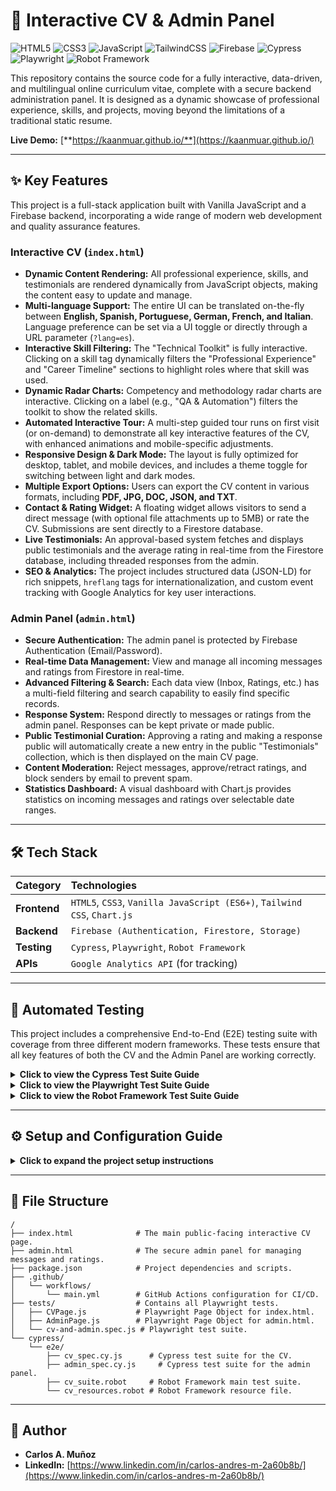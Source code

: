 # 🚀 Interactive CV & Admin Panel

![HTML5](https://img.shields.io/badge/html5-%23E34F26.svg?style=for-the-badge&logo=html5&logoColor=white) ![CSS3](https://img.shields.io/badge/css3-%231572B6.svg?style=for-the-badge&logo=css3&logoColor=white) ![JavaScript](https://img.shields.io/badge/javascript-%23323330.svg?style=for-the-badge&logo=javascript&logoColor=%23F7DF1E) ![TailwindCSS](https://img.shields.io/badge/tailwindcss-%2338B2AC.svg?style=for-the-badge&logo=tailwind-css&logoColor=white) ![Firebase](https://img.shields.io/badge/firebase-%23039BE5.svg?style=for-the-badge&logo=firebase&logoColor=white) ![Cypress](https://img.shields.io/badge/cypress-%2317202C.svg?style=for-the-badge&logo=cypress&logoColor=white) ![Playwright](https://img.shields.io/badge/playwright-2EAD33?style=for-the-badge&logo=playwright&logoColor=white) ![Robot Framework](https://img.shields.io/badge/robot%20framework-000000?style=for-the-badge&logo=robot-framework&logoColor=white)

This repository contains the source code for a fully interactive, data-driven, and multilingual online curriculum vitae, complete with a secure backend administration panel. It is designed as a dynamic showcase of professional experience, skills, and projects, moving beyond the limitations of a traditional static resume.

**Live Demo:** [**https://kaanmuar.github.io/**](https://kaanmuar.github.io/)

---

## ✨ Key Features

This project is a full-stack application built with Vanilla JavaScript and a Firebase backend, incorporating a wide range of modern web development and quality assurance features.

### Interactive CV (`index.html`)
* **Dynamic Content Rendering:** All professional experience, skills, and testimonials are rendered dynamically from JavaScript objects, making the content easy to update and manage.
* **Multi-language Support:** The entire UI can be translated on-the-fly between **English, Spanish, Portuguese, German, French, and Italian**. Language preference can be set via a UI toggle or directly through a URL parameter (`?lang=es`).
* **Interactive Skill Filtering:** The "Technical Toolkit" is fully interactive. Clicking on a skill tag dynamically filters the "Professional Experience" and "Career Timeline" sections to highlight roles where that skill was used.
* **Dynamic Radar Charts:** Competency and methodology radar charts are interactive. Clicking on a label (e.g., "QA & Automation") filters the toolkit to show the related skills.
* **Automated Interactive Tour:** A multi-step guided tour runs on first visit (or on-demand) to demonstrate all key interactive features of the CV, with enhanced animations and mobile-specific adjustments.
* **Responsive Design & Dark Mode:** The layout is fully optimized for desktop, tablet, and mobile devices, and includes a theme toggle for switching between light and dark modes.
* **Multiple Export Options:** Users can export the CV content in various formats, including **PDF, JPG, DOC, JSON, and TXT**.
* **Contact & Rating Widget:** A floating widget allows visitors to send a direct message (with optional file attachments up to 5MB) or rate the CV. Submissions are sent directly to a Firestore database.
* **Live Testimonials:** An approval-based system fetches and displays public testimonials and the average rating in real-time from the Firestore database, including threaded responses from the admin.
* **SEO & Analytics:** The project includes structured data (JSON-LD) for rich snippets, `hreflang` tags for internationalization, and custom event tracking with Google Analytics for key user interactions.

### Admin Panel (`admin.html`)
* **Secure Authentication:** The admin panel is protected by Firebase Authentication (Email/Password).
* **Real-time Data Management:** View and manage all incoming messages and ratings from Firestore in real-time.
* **Advanced Filtering & Search:** Each data view (Inbox, Ratings, etc.) has a multi-field filtering and search capability to easily find specific records.
* **Response System:** Respond directly to messages or ratings from the admin panel. Responses can be kept private or made public.
* **Public Testimonial Curation:** Approving a rating and making a response public will automatically create a new entry in the public "Testimonials" collection, which is then displayed on the main CV page.
* **Content Moderation:** Reject messages, approve/retract ratings, and block senders by email to prevent spam.
* **Statistics Dashboard:** A visual dashboard with Chart.js provides statistics on incoming messages and ratings over selectable date ranges.

---

## 🛠️ Tech Stack

| Category      | Technologies                                            |
| :------------ | :------------------------------------------------------ |
| **Frontend** | `HTML5`, `CSS3`, `Vanilla JavaScript (ES6+)`, `Tailwind CSS`, `Chart.js` |
| **Backend** | `Firebase (Authentication, Firestore, Storage)`         |
| **Testing** | `Cypress`, `Playwright`, `Robot Framework`              |
| **APIs** | `Google Analytics API` (for tracking)                   |

---

## 🧪 Automated Testing

This project includes a comprehensive End-to-End (E2E) testing suite with coverage from three different modern frameworks. These tests ensure that all key features of both the CV and the Admin Panel are working correctly.

<details>
<summary><strong>Click to view the Cypress Test Suite Guide</strong></summary>

### 1. Setup
Install Cypress and dependencies:
```bash
npm install cypress cypress-axe cypress-mochawesome-reporter --save-dev
```

### 2. Configuration
Ensure you have a `cypress.config.js` file in your root directory with reporting configured. The tests are located in `cypress/e2e/`.

### 3. Run Tests
* **Interactive Mode:** `npx cypress open`
* **Headless Mode (for CI/CD):** `npm run test:cypress`

### 4. Coverage
The Cypress suite (`cv_spec.cy.js` and `admin_spec.cy.js`) covers:
* **Desktop & Mobile** viewports.
* Core UI features like dark mode, language switching, and modal popups.
* Interactive filtering via the toolkit and radar charts.
* Contact widget form validation and mock submission.
* A full run-through of the interactive tour.
* Admin panel login, filtering, and the full testimonial approval/response lifecycle.
* Baseline accessibility checks using `cypress-axe`.

</details>

<details>
<summary><strong>Click to view the Playwright Test Suite Guide</strong></summary>

### 1. Setup
Install Playwright:
```bash
npm init playwright@latest
```

### 2. Configuration
Tests are located in the `tests/` directory and use a Page Object Model (`CVPage.js`, `AdminPage.js`).

### 3. Run Tests
```bash
npm run test:playwright
```

### 4. View Report
After the run, view the detailed HTML report:
```bash
npx playwright show-report
```

### 5. Coverage
The Playwright suite (`cv-and-admin.spec.js`) covers:
* **Desktop & Mobile** scenarios using device emulation.
* Dark mode persistence and interactive filtering.
* A full End-to-End test of the **Admin Panel**, including creating a new rating on the CV page, logging into the admin panel, approving the rating, responding to it, and finally verifying that it appears as a public testimonial on the main CV page.

</details>

<details>
<summary><strong>Click to view the Robot Framework Test Suite Guide</strong></summary>

### 1. Setup
You need Python, Robot Framework, and the SeleniumLibrary installed:
```bash
pip install robotframework robotframework-seleniumlibrary
```
You will also need the appropriate web driver (e.g., `chromedriver`) in your system's PATH.

### 2. Test Structure
The suite uses a two-file structure for maintainability:
* `cv_resources.robot`: Defines all variables (locators) and low-level keywords (actions).
* `cv_suite.robot`: Contains the high-level, human-readable test cases.

### 3. Run Tests
From your project's root directory, run:
```bash
npm run test:robot
```

### 4. Coverage
The Robot Framework suite (`cv_suite.robot`) covers:
* **Desktop & Mobile** scenarios by setting the browser window size.
* Core UI tests for dark mode and language switching.
* Interactive tests for the dynamic radar chart filter.
* Verification of the mobile sticky toolbar's behavior on scroll.

</details>

---

## ⚙️ Setup and Configuration Guide

<details>
<summary><strong>Click to expand the project setup instructions</strong></summary>

To run this project locally or deploy your own version, follow these steps.

### 1. Prerequisites
* [Node.js](https://nodejs.org/en/) and npm installed.
* [Firebase CLI](https://firebase.google.com/docs/cli) installed (`npm install -g firebase-tools`).

### 2. Clone the Repository
```bash
git clone [https://github.com/kaanmuar/kaanmuar.github.io.git](https://github.com/kaanmuar/kaanmuar.github.io.git)
cd kaanmuar.github.io
```

### 3. Firebase Project Setup

1.  Go to the [Firebase Console](https://console.firebase.google.com/) and create a new project.
2.  In your new project, create a **Web App**.
3.  Copy the `firebaseConfig` object provided during setup.
4.  Paste this `firebaseConfig` object into both `index.html` and `admin.html`, replacing the existing placeholder.
5.  **Enable Services:**
    * Go to **Firestore Database** and create a database in **Production mode**.
    * Go to **Authentication** > **Sign-in method** and enable **Email/Password**.
    * Go to **Storage** and create a storage bucket.
6.  **Create Admin User:** In the **Authentication** > **Users** tab, add a new user with the email and password you will use to log into `admin.html`.
7.  **Apply Security Rules:** Go to **Firestore Database** > **Rules** and paste the rules found in the `firestore.rules` file of this repository.
8.  **Create Database Index:** The query for testimonials requires a composite index. The easiest way to create it is to run the application, check the browser's developer console for an error message containing a link to create the index, and click that link.

### 4. Install Dependencies
Install all the necessary `npm` packages for testing:
```bash
npm install
```

</details>

---

## 📁 File Structure

```
/
├── index.html              # The main public-facing interactive CV page.
├── admin.html              # The secure admin panel for managing messages and ratings.
├── package.json            # Project dependencies and scripts.
├── .github/
│   └── workflows/
│       └── main.yml        # GitHub Actions configuration for CI/CD.
├── tests/                  # Contains all Playwright tests.
│   ├── CVPage.js           # Playwright Page Object for index.html.
│   ├── AdminPage.js        # Playwright Page Object for admin.html.
│   └── cv-and-admin.spec.js # Playwright test suite.
└── cypress/
    └── e2e/
        ├── cv_spec.cy.js      # Cypress test suite for the CV.
        ├── admin_spec.cy.js     # Cypress test suite for the admin panel.
        ├── cv_suite.robot     # Robot Framework main test suite.
        └── cv_resources.robot # Robot Framework resource file.
```

---

## 👤 Author

* **Carlos A. Muñoz**
* **LinkedIn:** [https://www.linkedin.com/in/carlos-andres-m-2a60b8b/](https://www.linkedin.com/in/carlos-andres-m-2a60b8b/)
